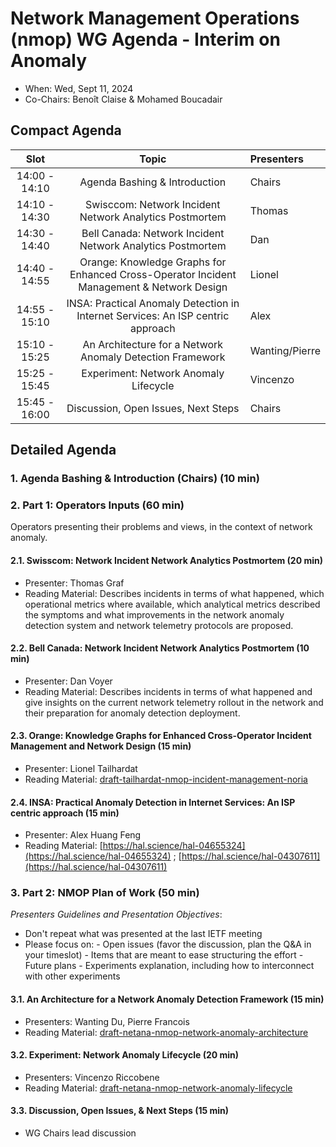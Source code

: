 # Network Management Operations (nmop) WG Agenda - Interim on Anomaly 

* When: Wed, Sept 11, 2024
* Co-Chairs: Benoît Claise & Mohamed Boucadair

## Compact Agenda

| Slot          | Topic                                   | Presenters |
|:-------------:|:---------------------------------------:|:-----------|
| 14:00 - 14:10 | Agenda Bashing & Introduction           | Chairs     |
| 14:10 - 14:30 | Swisccom: Network Incident Network Analytics Postmortem | Thomas     |
| 14:30 - 14:40 | Bell Canada: Network Incident Network Analytics Postmortem  | Dan     |
| 14:40 - 14:55 | Orange: Knowledge Graphs for Enhanced Cross-Operator Incident Management & Network Design | Lionel |
| 14:55 - 15:10 | INSA: Practical Anomaly Detection in Internet Services: An ISP centric approach | Alex |
| 15:10 - 15:25 | An Architecture for a Network Anomaly Detection Framework | Wanting/Pierre  |
| 15:25 - 15:45 | Experiment: Network Anomaly Lifecycle | Vincenzo |
| 15:45 - 16:00 | Discussion, Open Issues, Next Steps | Chairs     |

## Detailed Agenda

### 1. Agenda Bashing & Introduction (Chairs) (10 min)

### 2. Part 1: Operators Inputs  (60 min)

Operators presenting their problems and views, in the context of network anomaly.

#### 2.1. Swisscom: Network Incident Network Analytics Postmortem (20 min)
 
* Presenter: Thomas Graf
* Reading Material: Describes incidents in terms of what happened, which operational metrics where available, which analytical metrics described the symptoms and what improvements in the network anomaly detection system and network telemetry protocols are proposed.
 
#### 2.2. Bell Canada: Network Incident Network Analytics Postmortem (10 min)
 
* Presenter: Dan Voyer
* Reading Material: Describes incidents in terms of what happened and give insights on the current network telemetry rollout in the network and their preparation for anomaly detection deployment.
 
#### 2.3. Orange: Knowledge Graphs for Enhanced Cross-Operator Incident Management and Network Design (15 min)

* Presenter: Lionel Tailhardat
* Reading Material: [draft-tailhardat-nmop-incident-management-noria](https://datatracker.ietf.org/doc/draft-tailhardat-nmop-incident-management-noria/)
  
#### 2.4. INSA: Practical Anomaly Detection in Internet Services: An ISP centric approach (15 min)

* Presenter: Alex Huang Feng
* Reading Material: [https://hal.science/hal-04655324](https://hal.science/hal-04655324) ; [https://hal.science/hal-04307611](https://hal.science/hal-04307611)

### 3. Part 2: NMOP Plan of Work   (50 min)

_Presenters Guidelines and Presentation Objectives_:

 - Don't repeat what was presented at the last IETF meeting
 - Please focus on:
        - Open issues (favor the discussion, plan the Q&A in your timeslot)
        - Items that are meant to ease structuring the effort
        - Future plans
        - Experiments explanation, including how to interconnect with other experiments
   
#### 3.1. An Architecture for a Network Anomaly Detection Framework (15 min)
 
* Presenters: Wanting Du, Pierre Francois
* Reading Material: [draft-netana-nmop-network-anomaly-architecture](https://datatracker.ietf.org/doc/draft-netana-nmop-network-anomaly-architecture/)
 
#### 3.2. Experiment: Network Anomaly Lifecycle (20 min)
 
* Presenters: Vincenzo Riccobene
* Reading Material: [draft-netana-nmop-network-anomaly-lifecycle](https://datatracker.ietf.org/doc/draft-netana-nmop-network-anomaly-lifecycle/)

#### 3.3. Discussion, Open Issues, & Next Steps (15 min)

* WG Chairs lead discussion
